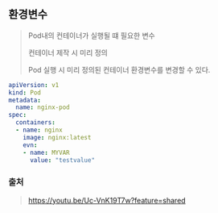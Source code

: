 
## 환경변수
> Pod내의 컨테이너가 실행될 떄 필요한 변수
>
> 컨테이너 제작 시 미리 정의
>
> Pod 실행 시 미리 정의된 컨테이너 환경변수를 변경할 수 있다.

```yaml
apiVersion: v1
kind: Pod
metadata:
  name: nginx-pod
spec:
  containers:
  - name: nginx
    image: nginx:latest
    evn:
    - name: MYVAR
      value: "testvalue"
```

### 출처
> https://youtu.be/Uc-VnK19T7w?feature=shared
